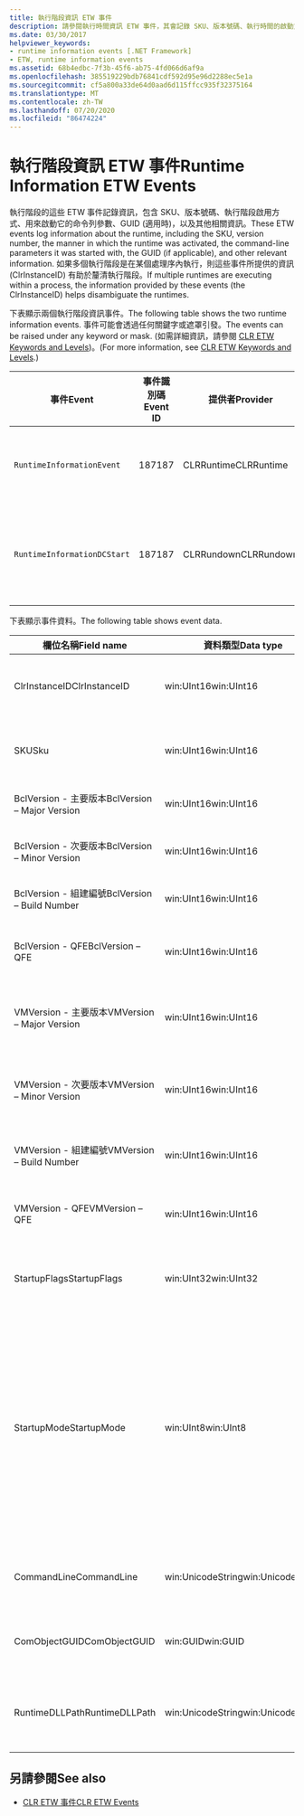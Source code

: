 ```yaml
---
title: 執行階段資訊 ETW 事件
description: 請參閱執行時間資訊 ETW 事件，其會記錄 SKU、版本號碼、執行時間的啟動方式（包括命令列參數）、GUID 等等。
ms.date: 03/30/2017
helpviewer_keywords:
- runtime information events [.NET Framework]
- ETW, runtime information events
ms.assetid: 68b4edbc-7f3b-45f6-ab75-4fd066d6af9a
ms.openlocfilehash: 385519229bdb76841cdf592d95e96d2288ec5e1a
ms.sourcegitcommit: cf5a800a33de64d0aad6d115ffcc935f32375164
ms.translationtype: MT
ms.contentlocale: zh-TW
ms.lasthandoff: 07/20/2020
ms.locfileid: "86474224"
---
```

# <a name="runtime-information-etw-events"></a><span data-ttu-id="b5a7d-103">執行階段資訊 ETW 事件</span><span class="sxs-lookup"><span data-stu-id="b5a7d-103">Runtime Information ETW Events</span></span>
<span data-ttu-id="b5a7d-104">執行階段的這些 ETW 事件記錄資訊，包含 SKU、版本號碼、執行階段啟用方式、用來啟動它的命令列參數、GUID (適用時)，以及其他相關資訊。</span><span class="sxs-lookup"><span data-stu-id="b5a7d-104">These ETW events log information about the runtime, including the SKU, version number, the manner in which the runtime was activated, the command-line parameters it was started with, the GUID (if applicable), and other relevant information.</span></span> <span data-ttu-id="b5a7d-105">如果多個執行階段是在某個處理序內執行，則這些事件所提供的資訊 (ClrInstanceID) 有助於釐清執行階段。</span><span class="sxs-lookup"><span data-stu-id="b5a7d-105">If multiple runtimes are executing within a process, the information provided by these events (the ClrInstanceID) helps disambiguate the runtimes.</span></span>  
  
 <span data-ttu-id="b5a7d-106">下表顯示兩個執行階段資訊事件。</span><span class="sxs-lookup"><span data-stu-id="b5a7d-106">The following table shows the two runtime information events.</span></span> <span data-ttu-id="b5a7d-107">事件可能會透過任何關鍵字或遮罩引發。</span><span class="sxs-lookup"><span data-stu-id="b5a7d-107">The events can be raised under any keyword or mask.</span></span> <span data-ttu-id="b5a7d-108">(如需詳細資訊，請參閱 [CLR ETW Keywords and Levels](clr-etw-keywords-and-levels.md))。</span><span class="sxs-lookup"><span data-stu-id="b5a7d-108">(For more information, see [CLR ETW Keywords and Levels](clr-etw-keywords-and-levels.md).)</span></span>  
  
|<span data-ttu-id="b5a7d-109">事件</span><span class="sxs-lookup"><span data-stu-id="b5a7d-109">Event</span></span>|<span data-ttu-id="b5a7d-110">事件識別碼</span><span class="sxs-lookup"><span data-stu-id="b5a7d-110">Event ID</span></span>|<span data-ttu-id="b5a7d-111">提供者</span><span class="sxs-lookup"><span data-stu-id="b5a7d-111">Provider</span></span>|<span data-ttu-id="b5a7d-112">描述</span><span class="sxs-lookup"><span data-stu-id="b5a7d-112">Description</span></span>|  
|-----------|--------------|--------------|-----------------|  
|`RuntimeInformationEvent`|<span data-ttu-id="b5a7d-113">187</span><span class="sxs-lookup"><span data-stu-id="b5a7d-113">187</span></span>|<span data-ttu-id="b5a7d-114">CLRRuntime</span><span class="sxs-lookup"><span data-stu-id="b5a7d-114">CLRRuntime</span></span>|<span data-ttu-id="b5a7d-115">在載入執行階段時引發。</span><span class="sxs-lookup"><span data-stu-id="b5a7d-115">Raised when a runtime is loaded.</span></span>|  
|`RuntimeInformationDCStart`|<span data-ttu-id="b5a7d-116">187</span><span class="sxs-lookup"><span data-stu-id="b5a7d-116">187</span></span>|<span data-ttu-id="b5a7d-117">CLRRundown</span><span class="sxs-lookup"><span data-stu-id="b5a7d-117">CLRRundown</span></span>|<span data-ttu-id="b5a7d-118">列舉已載入的執行階段。</span><span class="sxs-lookup"><span data-stu-id="b5a7d-118">Enumerates the runtimes that are loaded.</span></span>|  
  
 <span data-ttu-id="b5a7d-119">下表顯示事件資料。</span><span class="sxs-lookup"><span data-stu-id="b5a7d-119">The following table shows event data.</span></span>  
  
|<span data-ttu-id="b5a7d-120">欄位名稱</span><span class="sxs-lookup"><span data-stu-id="b5a7d-120">Field name</span></span>|<span data-ttu-id="b5a7d-121">資料類型</span><span class="sxs-lookup"><span data-stu-id="b5a7d-121">Data type</span></span>|<span data-ttu-id="b5a7d-122">描述</span><span class="sxs-lookup"><span data-stu-id="b5a7d-122">Description</span></span>|  
|----------------|---------------|-----------------|  
|<span data-ttu-id="b5a7d-123">ClrInstanceID</span><span class="sxs-lookup"><span data-stu-id="b5a7d-123">ClrInstanceID</span></span>|<span data-ttu-id="b5a7d-124">win:UInt16</span><span class="sxs-lookup"><span data-stu-id="b5a7d-124">win:UInt16</span></span>|<span data-ttu-id="b5a7d-125">CLR 或 CoreCLR 執行個體的唯一 ID。</span><span class="sxs-lookup"><span data-stu-id="b5a7d-125">Unique ID for the instance of CLR or CoreCLR.</span></span>|  
|<span data-ttu-id="b5a7d-126">SKU</span><span class="sxs-lookup"><span data-stu-id="b5a7d-126">Sku</span></span>|<span data-ttu-id="b5a7d-127">win:UInt16</span><span class="sxs-lookup"><span data-stu-id="b5a7d-127">win:UInt16</span></span>|<span data-ttu-id="b5a7d-128">1 - 桌面 CLR。</span><span class="sxs-lookup"><span data-stu-id="b5a7d-128">1 – Desktop CLR.</span></span><br /><br /> <span data-ttu-id="b5a7d-129">2 - CoreCLR。</span><span class="sxs-lookup"><span data-stu-id="b5a7d-129">2 – CoreCLR.</span></span>|  
|<span data-ttu-id="b5a7d-130">BclVersion - 主要版本</span><span class="sxs-lookup"><span data-stu-id="b5a7d-130">BclVersion – Major Version</span></span>|<span data-ttu-id="b5a7d-131">win:UInt16</span><span class="sxs-lookup"><span data-stu-id="b5a7d-131">win:UInt16</span></span>|<span data-ttu-id="b5a7d-132">mscorlib.dll 的主要版本。</span><span class="sxs-lookup"><span data-stu-id="b5a7d-132">Major version of mscorlib.dll.</span></span>|  
|<span data-ttu-id="b5a7d-133">BclVersion - 次要版本</span><span class="sxs-lookup"><span data-stu-id="b5a7d-133">BclVersion – Minor Version</span></span>|<span data-ttu-id="b5a7d-134">win:UInt16</span><span class="sxs-lookup"><span data-stu-id="b5a7d-134">win:UInt16</span></span>|<span data-ttu-id="b5a7d-135">mscorlib.dll 的次要版本號碼。</span><span class="sxs-lookup"><span data-stu-id="b5a7d-135">Minor version number of mscorlib.dll.</span></span>|  
|<span data-ttu-id="b5a7d-136">BclVersion - 組建編號</span><span class="sxs-lookup"><span data-stu-id="b5a7d-136">BclVersion – Build Number</span></span>|<span data-ttu-id="b5a7d-137">win:UInt16</span><span class="sxs-lookup"><span data-stu-id="b5a7d-137">win:UInt16</span></span>|<span data-ttu-id="b5a7d-138">mscorlib.dll. 的組建編號。</span><span class="sxs-lookup"><span data-stu-id="b5a7d-138">Build number of mscorlib.dll.</span></span>|  
|<span data-ttu-id="b5a7d-139">BclVersion - QFE</span><span class="sxs-lookup"><span data-stu-id="b5a7d-139">BclVersion – QFE</span></span>|<span data-ttu-id="b5a7d-140">win:UInt16</span><span class="sxs-lookup"><span data-stu-id="b5a7d-140">win:UInt16</span></span>|<span data-ttu-id="b5a7d-141">mscorlib.dll 的 Hotfix 版本號碼。</span><span class="sxs-lookup"><span data-stu-id="b5a7d-141">Hotfix version number of mscorlib.dll.</span></span>|  
|<span data-ttu-id="b5a7d-142">VMVersion - 主要版本</span><span class="sxs-lookup"><span data-stu-id="b5a7d-142">VMVersion – Major Version</span></span>|<span data-ttu-id="b5a7d-143">win:UInt16</span><span class="sxs-lookup"><span data-stu-id="b5a7d-143">win:UInt16</span></span>|<span data-ttu-id="b5a7d-144">clr.dll 或 coreclr.dll 的版本 (視 SKU 而定)。</span><span class="sxs-lookup"><span data-stu-id="b5a7d-144">Version of clr.dll or coreclr.dll, depending on SKU.</span></span>|  
|<span data-ttu-id="b5a7d-145">VMVersion - 次要版本</span><span class="sxs-lookup"><span data-stu-id="b5a7d-145">VMVersion – Minor Version</span></span>|<span data-ttu-id="b5a7d-146">win:UInt16</span><span class="sxs-lookup"><span data-stu-id="b5a7d-146">win:UInt16</span></span>|<span data-ttu-id="b5a7d-147">clr.dll 或 coreclr.dll 的次要版本 (視 SKU 而定)。</span><span class="sxs-lookup"><span data-stu-id="b5a7d-147">Minor version of clr.dll or coreclr.dll, depending on SKU.</span></span>|  
|<span data-ttu-id="b5a7d-148">VMVersion - 組建編號</span><span class="sxs-lookup"><span data-stu-id="b5a7d-148">VMVersion – Build Number</span></span>|<span data-ttu-id="b5a7d-149">win:UInt16</span><span class="sxs-lookup"><span data-stu-id="b5a7d-149">win:UInt16</span></span>|<span data-ttu-id="b5a7d-150">clr.dll 或 coreclr.dll 的組建編號。</span><span class="sxs-lookup"><span data-stu-id="b5a7d-150">Build number of clr.dll or coreclr.dll.</span></span>|  
|<span data-ttu-id="b5a7d-151">VMVersion - QFE</span><span class="sxs-lookup"><span data-stu-id="b5a7d-151">VMVersion – QFE</span></span>|<span data-ttu-id="b5a7d-152">win:UInt16</span><span class="sxs-lookup"><span data-stu-id="b5a7d-152">win:UInt16</span></span>|<span data-ttu-id="b5a7d-153">clr.dll 或 coreclr.dll 的 Hotfix 版本號碼。</span><span class="sxs-lookup"><span data-stu-id="b5a7d-153">Hotfix version number of clr.dll or coreclr.dll.</span></span>|  
|<span data-ttu-id="b5a7d-154">StartupFlags</span><span class="sxs-lookup"><span data-stu-id="b5a7d-154">StartupFlags</span></span>|<span data-ttu-id="b5a7d-155">win:UInt32</span><span class="sxs-lookup"><span data-stu-id="b5a7d-155">win:UInt32</span></span>|<span data-ttu-id="b5a7d-156">啟動旗標定義於 mscoree.h 中。</span><span class="sxs-lookup"><span data-stu-id="b5a7d-156">Startup flags defined in mscoree.h.</span></span>|  
|<span data-ttu-id="b5a7d-157">StartupMode</span><span class="sxs-lookup"><span data-stu-id="b5a7d-157">StartupMode</span></span>|<span data-ttu-id="b5a7d-158">win:UInt8</span><span class="sxs-lookup"><span data-stu-id="b5a7d-158">win:UInt8</span></span>|<span data-ttu-id="b5a7d-159">0x01 - Managed 可執行檔。</span><span class="sxs-lookup"><span data-stu-id="b5a7d-159">0x01 - Managed executable.</span></span><br /><br /> <span data-ttu-id="b5a7d-160">0x02 - 託管 CLR。</span><span class="sxs-lookup"><span data-stu-id="b5a7d-160">0x02 - Hosted CLR.</span></span><br /><br /> <span data-ttu-id="b5a7d-161">0x04 - C++ Managed Interop。</span><span class="sxs-lookup"><span data-stu-id="b5a7d-161">0x04 - C++ managed interop.</span></span><br /><br /> <span data-ttu-id="b5a7d-162">0x08 - COM 已啟用。</span><span class="sxs-lookup"><span data-stu-id="b5a7d-162">0x08 - COM-activated.</span></span><br /><br /> <span data-ttu-id="b5a7d-163">0x10 - 其他。</span><span class="sxs-lookup"><span data-stu-id="b5a7d-163">0x10 - Other.</span></span>|  
|<span data-ttu-id="b5a7d-164">CommandLine</span><span class="sxs-lookup"><span data-stu-id="b5a7d-164">CommandLine</span></span>|<span data-ttu-id="b5a7d-165">win:UnicodeString</span><span class="sxs-lookup"><span data-stu-id="b5a7d-165">win:UnicodeString</span></span>|<span data-ttu-id="b5a7d-166">只有在 StartupMode=0x01 時才為非 Null。</span><span class="sxs-lookup"><span data-stu-id="b5a7d-166">Non-null only if StartupMode=0x01.</span></span>|  
|<span data-ttu-id="b5a7d-167">ComObjectGUID</span><span class="sxs-lookup"><span data-stu-id="b5a7d-167">ComObjectGUID</span></span>|<span data-ttu-id="b5a7d-168">win:GUID</span><span class="sxs-lookup"><span data-stu-id="b5a7d-168">win:GUID</span></span>|<span data-ttu-id="b5a7d-169">只有在 StartupMode=0x08 時才為非 Null。</span><span class="sxs-lookup"><span data-stu-id="b5a7d-169">Non-null only if StartupMode=0x08.</span></span>|  
|<span data-ttu-id="b5a7d-170">RuntimeDLLPath</span><span class="sxs-lookup"><span data-stu-id="b5a7d-170">RuntimeDLLPath</span></span>|<span data-ttu-id="b5a7d-171">win:UnicodeString</span><span class="sxs-lookup"><span data-stu-id="b5a7d-171">win:UnicodeString</span></span>|<span data-ttu-id="b5a7d-172">已載入處理序中之 CLR .dll 檔案的路徑。</span><span class="sxs-lookup"><span data-stu-id="b5a7d-172">Path to the CLR .dll file that was loaded into the process.</span></span>|  
  
## <a name="see-also"></a><span data-ttu-id="b5a7d-173">另請參閱</span><span class="sxs-lookup"><span data-stu-id="b5a7d-173">See also</span></span>

- [<span data-ttu-id="b5a7d-174">CLR ETW 事件</span><span class="sxs-lookup"><span data-stu-id="b5a7d-174">CLR ETW Events</span></span>](clr-etw-events.md)

